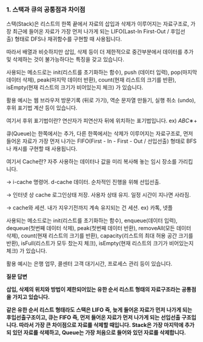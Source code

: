 
### 1. 스택과 큐의 공통점과 차이점

스택(Stack)은 리스트의 한쪽 끝에서 자료의 삽입과 삭제가 이루어지는 자료구조로, 가장 최근에 들어온 자료가 가장 먼저 나가게 되는 LIFO(Last-In First-Out / 후입선출) 형태로 DFS나 재귀함수를 구현할 때 사용됩니다.

따라서 배열과 비슷하지만 삽입, 삭제 등이 더 제한적으로 중간부분에서 데이터를 추가 및 삭제하는 것이 불가능하다는 특징을 갖고 있습니다.

사용되는 메소드로는 init(리스트를 초기화하는 함수), push (데이터 입력), pop(마지막 데이터 삭제), peak(마지막 데이터 반환), count(현재 리스트의 크기를 반환), isEmpty(현재 리스트의 크기가 비어있는지 체크) 가 있습니다.

활용 예시는 웹 브라우저 방문기록 (뒤로 가기), 역순 문자열 만들기, 실행 취소 (undo), 후위 표기법 계산 등이 있습니다.

여기서 후위 표기법이란? 연산자가 피연산자 뒤에 위치하는 표기법입니다. ex) *ABC*∗+

큐(Queue)는 한쪽에서는 추가, 다른 한쪽에서는 삭제가 이루어지는 자료구조로, 먼저 들어온 자료가 가장 먼저 나가는 FIFO(First - In - First - Out / 선입선출) 형태로 BFS나 캐시를 구현할 때 사용됩니다.

여기서 Cache란? 자주 사용하는 데이터나 값을 미리 복사해 놓는 임시 장소를 가리킵니다.

→ i-cache 명령어. d-cache 데이터. 순차적인 진행을 위해 선입선출.

→ 인터넷 상 cache 로그인상태 저장. 사용자 상태 유지. 일정 시간이 지나면 사라짐.

→ cache와 세션. 내가 지우기전까지 계속 유지되는 건 세션.  ex) 카톡, 넷플

사용되는 메소드로는 init(리스트를 초기화하는 함수), enqueue(데이터 입력), dequeue(첫번째 데이터 삭제), peak(첫번째 데이터 반환), removeAll(모든 데이터 삭제), count(현재 리스트의 크기를 반환), capacity(리스트의 최대 허용 공간 크기를 반환), isFull(리스트가 모두 찼는지 체크), isEmpty(현재 리스트의 크기가 비어있는지 체크) 가 있습니다.

활용 예시는 은행 업무, 콜센터 고객 대기시간, 프로세스 관리 등이 있습니다.

**질문 답변**

**삽입, 삭제의 위치와 방법이 제한되어있는 유한 순서 리스트 형태의 자료구조라는 공통점을 가지고 있습니다.**

**같은 유한 순서 리스트 형태라도 스택은 LIFO 즉, 늦게 들어온 자료가 먼저 나가게 되는 후입선출구조이고, 큐는 FIFO 즉, 먼저 들어온 자료가 먼저 나가게 되는 선입선출 구조입니다. 따라서 가장 큰 차이점으로 자료를 삭제할 때입니다. Stack은 가장 마지막에 추가되 있던 자료를 삭제하고, Queue는 가장 처음으로 들어와 있던 자료를 삭제합니다.**

